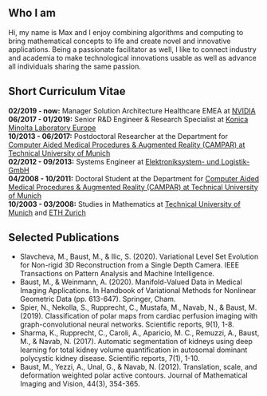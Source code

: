 ## Who I am

Hi, my name is Max and I enjoy combining algorithms and computing to bring mathematical concepts to life and create novel and innovative applications. Being a passionate facilitator as well, I like to connect industry and academia to make technological innovations usable as well as advance all individuals sharing the same passion.

## Short Curriculum Vitae

**02/2019 - now:** Manager Solution Architecture Healthcare EMEA at [NVIDIA](https://www.nvidia.com)\
**06/2017 - 01/2019:** Senior R&D Engineer & Research Specialist at [Konica Minolta Laboratory Europe](https://research.konicaminolta.com/)\
**10/2013 - 06/2017:** Postdoctoral Researcher at the Department for [Computer Aided Medical Procedures & Augmented Reality (CAMPAR) at Technical University of Munich](http://campar.in.tum.de)\
**02/2012 - 09/2013:** Systems Engineer at [Elektroniksystem- und Logistik-GmbH](https://esg.de/)\
**04/2008 - 10/2011:** Doctoral Student at the Department for [Computer Aided Medical Procedures & Augmented Reality (CAMPAR) at Technical University of Munich](http://campar.in.tum.de)\
**10/2003 - 03/2008:** Studies in Mathematics at [Technical University of Munich](https://www.tum.de/) and [ETH Zurich](https://ethz.ch)

## Selected Publications

* Slavcheva, M., Baust, M., & Ilic, S. (2020). Variational Level Set Evolution for Non-rigid 3D Reconstruction from a Single Depth Camera. IEEE Transactions on Pattern Analysis and Machine Intelligence.
* Baust, M., & Weinmann, A. (2020). Manifold-Valued Data in Medical Imaging Applications. In Handbook of Variational Methods for Nonlinear Geometric Data (pp. 613-647). Springer, Cham.
* Spier, N., Nekolla, S., Rupprecht, C., Mustafa, M., Navab, N., & Baust, M. (2019). Classification of polar maps from cardiac perfusion imaging with graph-convolutional neural networks. Scientific reports, 9(1), 1-8.
* Sharma, K., Rupprecht, C., Caroli, A., Aparicio, M. C., Remuzzi, A., Baust, M., & Navab, N. (2017). Automatic segmentation of kidneys using deep learning for total kidney volume quantification in autosomal dominant polycystic kidney disease. Scientific reports, 7(1), 1-10.
* Baust, M., Yezzi, A., Unal, G., & Navab, N. (2012). Translation, scale, and deformation weighted polar active contours. Journal of Mathematical Imaging and Vision, 44(3), 354-365.



